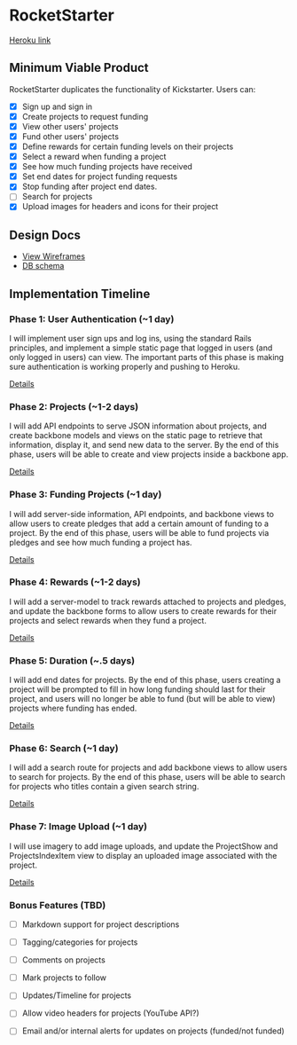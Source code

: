 # RocketStarter

[Heroku link][heroku]

[heroku]: http://rocketstarter.herokuapp.com/

## Minimum Viable Product
RocketStarter duplicates the functionality of Kickstarter. Users can:

- [x] Sign up and sign in
- [x] Create projects to request funding
- [x] View other users' projects
- [x] Fund other users' projects
- [x] Define rewards for certain funding levels on their projects
- [x] Select a reward when funding a project
- [x] See how much funding projects have received
- [x] Set end dates for project funding requests
- [x] Stop funding after project end dates.
- [ ] Search for projects
- [x] Upload images for headers and icons for their project

## Design Docs
* [View Wireframes][views]
* [DB schema][schema]

[views]: ./docs/views.md
[schema]: ./docs/schema.md

## Implementation Timeline

### Phase 1: User Authentication (~1 day)
I will implement user sign ups and log ins, using the standard Rails principles,
and implement a simple static page that logged in users (and only logged in
users) can view. The important parts of this phase is making sure authentication
is working properly and pushing to Heroku.

[Details][phase-one]

### Phase 2: Projects (~1-2 days)
I will add API endpoints to serve JSON information about projects, and create
backbone models and views on the static page to retrieve that information,
display it, and send new data to the server. By the end of this phase, users
will be able to create and view projects inside a backbone app.

[Details][phase-two]

### Phase 3: Funding Projects (~1 day)
I will add server-side information, API endpoints, and backbone views to allow
users to create pledges that add a certain amount of funding to a project. By
the end of this phase, users will be able to fund projects via pledges and see
how much funding a project has.

[Details][phase-three]

### Phase 4: Rewards (~1-2 days)
I will add a server-model to track rewards attached to projects and pledges, and
update the backbone forms to allow users to create rewards for their projects
and select rewards when they fund a project.

[Details][phase-four]

### Phase 5: Duration (~.5 days)
I will add end dates for projects. By the end of this phase, users creating a
project will be prompted to fill in how long funding should last for their
project, and users will no longer be able to fund (but will be able to view)
projects where funding has ended.

[Details][phase-five]

### Phase 6: Search (~1 day)
I will add a search route for projects and add backbone views to allow users to
search for projects. By the end of this phase, users will be able to search for
projects who titles contain a given search string.

[Details][phase-six]

### Phase 7: Image Upload (~1 day)
I will use imagery to add image uploads, and update the ProjectShow and
ProjectsIndexItem view to display an uploaded image associated with the project.

[Details][phase-seven]

### Bonus Features (TBD)
- [ ] Markdown support for project descriptions
- [ ] Tagging/categories for projects
- [ ] Comments on projects
- [ ] Mark projects to follow
- [ ] Updates/Timeline for projects
- [ ] Allow video headers for projects (YouTube API?)
- [ ] Email and/or internal alerts for updates on projects (funded/not funded)


[phase-one]: ./docs/phases/phase1.md
[phase-two]: ./docs/phases/phase2.md
[phase-three]: ./docs/phases/phase3.md
[phase-four]: ./docs/phases/phase4.md
[phase-five]: ./docs/phases/phase5.md
[phase-six]: ./docs/phases/phase6.md
[phase-seven]: ./docs/phases/phase7.md
